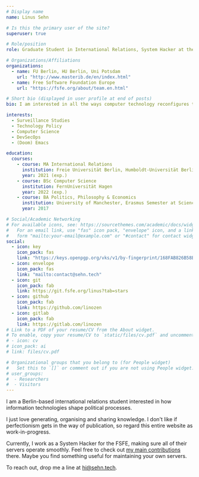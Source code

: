 ```yaml
---
# Display name
name: Linus Sehn

# Is this the primary user of the site?
superuser: true

# Role/position
role: Graduate Student in International Relations, System Hacker at the FSFE

# Organizations/Affiliations
organizations:
  - name: FU Berlin, HU Berlin, Uni Potsdam
    url: "http://www.masterib.de/en/index.html"
  - name: Free Software Foundation Europe
    url: "https://fsfe.org/about/team.en.html"

# Short bio (displayed in user profile at end of posts)
bio: I am interested in all the ways computer technology reconfigures the political landscape.

interests:
  - Surveillance Studies
  - Technology Policy
  - Computer Science
  - DevSecOps
  - (Doom) Emacs

education:
  courses:
    - course: MA International Relations
      institution: Freie Universität Berlin, Humboldt-Universität Berlin, Universität Potsdam
      year: 2021 (exp.)
    - course: BSc Computer Science
      institution: FernUniversität Hagen
      year: 2022 (exp.)
    - course: BA Politics, Philosophy & Economics
      institution: University of Manchester, Erasmus Semester at SciencesPo in Paris
      year: 2017

# Social/Academic Networking
# For available icons, see: https://sourcethemes.com/academic/docs/widgets/#icons
#   For an email link, use "fas" icon pack, "envelope" icon, and a link in the
#   form "mailto:your-email@example.com" or "#contact" for contact widget.
social:
  - icon: key
    icon_pack: fas
    link: "https://keys.openpgp.org/vks/v1/by-fingerprint/168FAB826B58B16874CE6E207784A1960FBEB3FA"
  - icon: envelope
    icon_pack: fas
    link: "mailto:contact@sehn.tech"
  - icon: git
    icon_pack: fab
    link: https://git.fsfe.org/linus?tab=stars
  - icon: github
    icon_pack: fab
    link: https://github.com/linozen
  - icon: gitlab
    icon_pack: fab
    link: https://gitlab.com/linozen
# Link to a PDF of your resume/CV from the About widget.
# To enable, copy your resume/CV to `static/files/cv.pdf` and uncomment the lines below.
# - icon: cv
# icon_pack: ai
# link: files/cv.pdf

# Organizational groups that you belong to (for People widget)
#   Set this to `[]` or comment out if you are not using People widget.
# user_groups:
#  - Researchers
#  - Visitors
---
```


I am a Berlin-based international relations student interested in how
information technologies shape political processes.

I just love generating, organising and sharing knowledge. I don't like
if perfectionism gets in the way of publication, so regard this entire
website as work-in-progress.

Currently, I work as a System Hacker for the FSFE, making sure all of their
servers operate smoothly. Feel free to check out [my main
contributions](https://git.fsfe.org/linus?tab=stars) there. Maybe you find
something useful for maintaining your own servers.

To reach out, drop me a line at [hi@sehn.tech](mailto:hi@sehn.tech).
